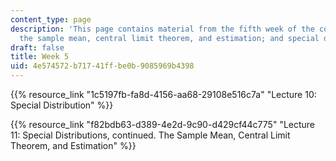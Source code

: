 ```yaml
---
content_type: page
description: 'This page contains material from the fifth week of the course and covers
  the sample mean, central limit theorem, and estimation; and special distributions. '
draft: false
title: Week 5
uid: 4e574572-b717-41ff-be0b-9085969b4398
---
```

{{% resource_link "1c5197fb-fa8d-4156-aa68-29108e516c7a" "Lecture 10: Special Distribution" %}}

{{% resource_link "f82bdb63-d389-4e2d-9c90-d429cf44c775" "Lecture 11: Special Distributions, continued. The Sample Mean, Central Limit Theorem, and Estimation" %}}